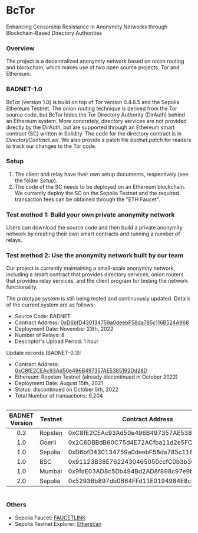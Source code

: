 # BcTor
Enhancing Censorship Resistance in Anonymity Networks through Blockchain-Based Directory Authorities

### Overview
The project is a decentralized anonymity network based on onion routing and blockchain, which makes use of two open source projects, Tor and Ethereum.

### BADNET-1.0
BcTor (version 1.0) is build on top of Tor version 0.4.6.5 and the Sepolia Ethereum Testnet. The onion routing technique is derived from the Tor source code, but BcTor hides the Tor Directory Authority (DirAuth) behind an Ethereum system. More concretely, directory services are not provided directly by the DirAuth, but are supported through an Ethereum smart contract (SC) written in Solidity. The code for the directory contract is in *DirectoryContract.sol*. We also provide a patch file *badnet.patch* for readers to track our changes to the Tor code.

### Setup
1. The client and relay have their own setup documents, respectively (see the folder *Setup*).
2. The code of the SC needs to be deployed on an Ethereum blockchain. We currently deploy the SC on the Sepolia Testnet and the required transaction fees can be obtained through the "ETH Faucet".

### Test method 1: Build your own private anonymity network
Users can download the source code and then build a private anonymity network by creating their own smart contracts and running a number of relays.

### Test method 2: Use the anonymity network built by our team
Our project is currently maintaining a small-scale anonymity network, including a smart contract that provides directory services, onion routers that provides relay services, and the client program for testing the network functionality.

The prototype system is still being tested and continuously updated. Details of the current system are as follows:
- Source Code: BADNET
- Contract Address: [0xD6bfD430134759a0deebF58da785c116B524A968](https://sepolia.etherscan.io/address/0xd6bfd430134759a0deebf58da785c116b524a968)
- Deployment Date: November 23th, 2022
- Number of Relays: 8
- Descriptor's Upload Period: 1 hour

Update records (BADNET-0.3):
- Contract Address: [0xC8fE2CEAc93Ad50e496B497357AE5385192Dd28D](https://ropsten.etherscan.io/address/0xC8fE2CEAc93Ad50e496B497357AE5385192Dd28D)
- Ethereum: Ropsten Testnet (already discontinued in October 2022)
- Deployment Date: August 15th, 2021
- Status: discontinued on October 5th, 2022
- Total Number of transactions: 9,204

<div style ="overflow-x:scroll;">

| BADNET Version | Testnet | Contract Address | Ops | Date | Notes |
|:---:|---|---|---|---|---|
| 0.3 | Ropsten | 0xC8fE2CEAc93Ad50e496B497357AE5385192Dd28D | HY | 20210815 | |
| 1.0 | Goerli | 0x2C6DBBdB60C75d4E72ACfba11d2e5FCaf25F25c1 | HY | 20221119 | | 
| 1.0 | Sepolia | 0xD6bfD430134759a0deebF58da785c116B524A968 | HY | 20221123 | |
| 1.0 | BSC | 0x91123B38E7622430465050ccfC0b3b30Fd7e2199 | DC | 20221127 | |
| 1.0 | Mumbai | 0x9fdE03AD8c5Db494Bd2AD8f898c97e9b5aac91Bd | TZJ | 20221129 | |  
| 2.0 | Sepolia | 0x5293Bb897db0B64FFd11E0194984E8c5F1f06178 | SJH | 20240105 | |

</div>

### Others
- Sepolia Faucet: [FAUCETLINK](https://faucetlink.to/sepolia)
- Sepolia Testnet Explorer: [Etherscan](https://sepolia.etherscan.io/)
